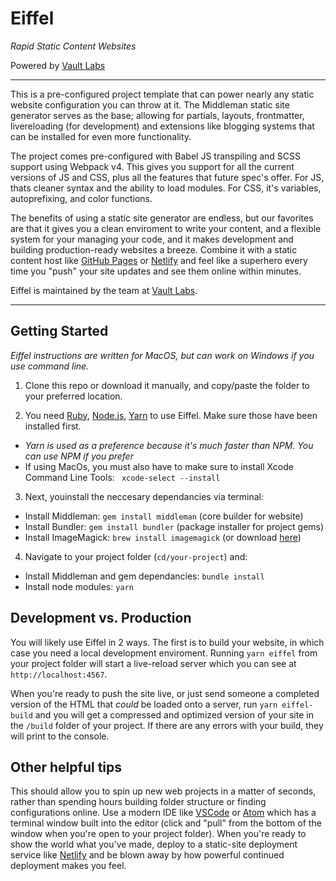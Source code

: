 # Eiffel

_Rapid Static Content Websites_

Powered by [Vault Labs](https://vaultlabs.co)

***

This is a pre-configured project template that can power nearly any static website configuration you can throw at it. The Middleman static site generator serves as the base; allowing for partials, layouts, frontmatter, livereloading (for development) and extensions like blogging systems that can be installed for even more functionality. 

The project comes pre-configured with Babel JS transpiling and SCSS support using Webpack v4. This gives you support for all the current versions of JS and CSS, plus all the features that future spec's offer. For JS, thats cleaner syntax and the ability to load modules. For CSS, it's variables, autoprefixing, and color functions.

The benefits of using a static site generator are endless, but our favorites are that it gives you a clean enviroment to write your content, and a flexible system for your managing your code, and it makes development and building production-ready websites a breeze. Combine it with a static content host like [GitHub Pages](https://pages.github.com/) or [Netlify](https://www.netlify.com/) and feel like a superhero every time you "push" your site updates and see them online within minutes.

Eiffel is maintained by the team at [Vault Labs](https://vaultlabs.co).

***

## Getting Started

_Eiffel instructions are written for MacOS, but can work on Windows if you use command line._

1. Clone this repo or download it manually, and copy/paste the folder to your preferred location.

2. You need [Ruby](https://www.ruby-lang.org/en/downloads/), [Node.js](https://nodejs.org/en/), [Yarn](https://yarnpkg.com/en/) to use Eiffel. Make sure those have been installed first.
- _Yarn is used as a preference because it's much faster than NPM. You can use NPM if you prefer_
- If using MacOs, you must also have to make sure to install Xcode Command Line Tools: `
xcode-select --install`

3. Next, youinstall the neccesary dependancies via terminal:
- Install Middleman: `gem install middleman` (core builder for website)
- Install Bundler: `gem install bundler` (package installer for project gems)
- Install ImageMagick: `brew install imagemagick` (or download [here](https://www.imagemagick.org/script/index.php))

4. Navigate to your project folder (`cd/your-project`) and:
- Install Middleman and gem dependancies: `bundle install`
- Install node modules: `yarn`


## Development vs. Production
You will likely use Eiffel in 2 ways. The first is to build your website, in which case you need a local development enviroment. Running `yarn eiffel` from your project folder will start a live-reload server which you can see at `http://localhost:4567`.

When you're ready to push the site live, or just send someone a completed version of the HTML that _could_ be loaded onto a server, run `yarn eiffel-build` and you will get a compressed and optimized version of your site in the `/build` folder of your project. If there are any errors with your build, they will print to the console.


## Other helpful tips
This should allow you to spin up new web projects in a matter of seconds, rather than spending hours building folder structure or finding configurations online. Use a modern IDE like [VSCode](https://code.visualstudio.com/) or [Atom](https://atom.io/) which has a terminal window built into the editor (click and "pull" from the bottom of the window when you're open to your project folder). When you're ready to show the world what you've made, deploy to a static-site deployment service like [Netlify](https://netlify.com) and be blown away by how powerful continued deployment makes you feel.
